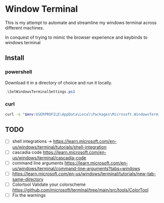 # Window Terminal

This is my attempt to automate and streamline my windows terminal across different machines.

In conquest of trying to mimic the browser experience and keybinds to windows terminal

## Install

### powershell

Download it in a directory of choice and run it locally.
```powershell
.\SetWindowsTerminalSettings.ps1
```

### curl

```bash
curl -o "$env:USERPROFILE\AppData\Local\Packages\Microsoft.WindowsTerminal_8wekyb3d8bbwe\LocalState\settings.json" https://raw.githubusercontent.com/skkylimits/WindowsTerminal/main/settings.json; echo "Settings downloaded! Restart Windows Terminal or reload the profile."
```

## TODO

- [ ] shell integrations -> https://learn.microsoft.com/en-us/windows/terminal/tutorials/shell-integration
- [ ] cascadia code https://learn.microsoft.com/en-us/windows/terminal/cascadia-code
- [ ] command line arguments https://learn.microsoft.com/en-us/windows/terminal/command-line-arguments?tabs=windows
- [ ] https://learn.microsoft.com/en-us/windows/terminal/tutorials/new-tab-same-directory
- [ ] Colortool Validate your colorscheme https://github.com/microsoft/terminal/tree/main/src/tools/ColorTool
- [ ] Fix the warnings